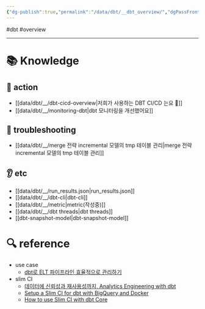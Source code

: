 ```yaml
---
{"dg-publish":true,"permalink":"/data/dbt/__dbt_overview/","dgPassFrontmatter":true,"noteIcon":"","created":"","updated":""}
---
```



#dbt #overview 

---

# 📚 Knowledge

## 👟 action
- [[data/dbt/__/dbt-cicd-overview\|저희가 사용하는 DBT CI/CD 는요 🥲]]
- [[data/dbt/__/monitoring-dbt\|dbt 모니터링을 개선했어요]]

## 🚨 troubleshooting
- [[data/dbt/__/merge 전략 incremental 모델의 tmp 테이블 관리\|merge 전략 incremental 모델의 tmp 테이블 관리]]

## 👂 etc
- [[data/dbt/__/run_results.json\|run_results.json]]
- [[data/dbt/__/dbt-cli\|dbt-cli]]
- [[data/dbt/__/metric\|metric(작성중)]]
- [[data/dbt/__/dbt threads\|dbt threads]]
- [[dbt-snapshot-model\|dbt-snapshot-model]]

# 🔍 reference
- use case
	- [dbt로 ELT 파이프라인 효율적으로 관리하기](https://www.humphreyahn.dev/blog/efficient-elt-pipelines-with-dbt)
- slim CI
	- [데이터에 신뢰성과 재사용성까지, Analytics Engineering with dbt](https://tech.socarcorp.kr/data/2022/07/25/analytics-engineering-with-dbt.html)
	- [Setup a Slim CI for dbt with BigQuery and Docker](https://medium.com/teads-engineering/setup-a-slim-ci-for-dbt-with-bigquery-and-docker-ce8e0a1a38f)
	- [How to use Slim CI with dbt Core](https://www.vantage-ai.com/blog/how-to-use-slim-ci-with-dbt-core)